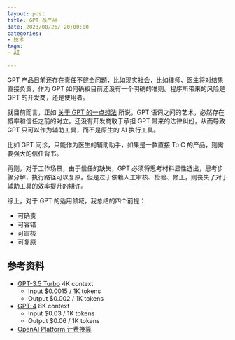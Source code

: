 ```yaml
---
layout: post
title: GPT 与产品
date: 2023/08/26/ 20:00:00
categories:
- 技术
tags:
- AI

---
```


GPT 产品目前还存在责任不健全问题，比如现实社会，比如律师、医生将对结果直接负责，作为 GPT 如何确权目前还没有一个明确的准则。程序所带来的风险是 GPT 的开发商，还是使用者。

就目前而言，正如 [关于 GPT 的一点想法](https://blog.naaln.com/2023/08/thinking-GPT/) 所说，GPT 语词之间的艺术，必然存在概率和信任之前的对立。还没有开发商敢于承担 GPT 带来的法律纠纷，从而导致 GPT 只可以作为辅助工具，而不是原生的 AI 执行工具。

比如 GPT 问诊，只能作为医生的辅助助手，如果是一款直接 To C 的产品，则需要强大的信任背书。

再则，对于工作场景，由于信任的缺失，GPT 必须将思考材料显性透出，思考步骤分解，执行路径可以复原。但是过于依赖人工审核、检验、修正，则丧失了对于辅助工具的效率提升的期许。

综上，对于 GPT 的适用领域，我总结的四个前提：
- 可确责
- 可容错
- 可审核
- 可复原

## 参考资料

- [GPT-3.5 Turbo](https://platform.openai.com/docs/guides/chat) 4K context
	- Input $0.0015 / 1K tokens
	- Output $0.002 / 1K tokens
- [GPT-4](https://openai.com/gpt-4) 8K context
	- Input $0.03 / 1K tokens
	- Output $0.06 / 1K tokens
- [OpenAI Platform 计费换算](https://platform.openai.com/tokenizer)
